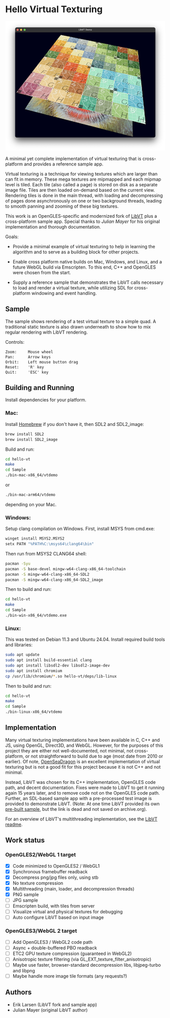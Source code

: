 # Hello Virtual Texturing

![VT sample app](media/hello-vt.png)

A minimal yet complete implementation of virtual texturing that is cross-platform and provides a reference sample app.

Virtual texturing is a technique for viewing textures which are larger than can fit in memory.  These mega textures are mipmapped and each mipmap level is tiled.  Each tile (also called a page) is stored on disk as a separate image file.  Tiles are then loaded on-demand based on the current view.  Rendering tiles is done in the main thread, with loading and decompressing of pages done asynchronously on one or two background threads, leading to smooth panning and zooming of these big textures.

This work is an OpenGLES-specific and modernized fork of [LibVT](https://github.com/core-code/LibVT?tab=readme-ov-file#readme) plus a cross-platform sample app.  Special thanks to *Julian Mayer* for his original implementation and thorough documentation.

Goals:

- Provide a minimal example of virtual texturing to help in learning the algorithm and to serve as a building block for other projects.

- Enable cross platform native builds on Mac, Windows, and Linux, and a future WebGL build via Emscripten.  To this end, C++ and OpenGLES were chosen from the start.

- Supply a reference sample that demonstrates the LibVT calls necessary to load and render a virtual texture, while utilizing SDL for cross-platform windowing and event handling.



## Sample

The sample shows rendering of a test virtual texture to a simple quad.  A traditional static texture is also drawn underneath to show how to mix regular rendering with LibVT rendering.

Controls:
```
Zoom:     Mouse wheel
Pan:      Arrow keys
Orbit:    Left mouse button drag
Reset:    'R' key
Quit:     'ESC' key
```

## Building and Running

Install dependencies for your platform.

### Mac:

Install [Homebrew](https://brew.sh/) if you don't have it, then SDL2 and SDL2_image:
```bash
brew install SDL2
brew install SDL2_image
```

Build and run:
```bash
cd hello-vt
make
cd Sample
./bin-mac-x86_64/vtdemo
```
or
```bash
./bin-mac-arm64/vtdemo
```
depending on your Mac.

### Windows:

Setup clang compilation on Windows.  First, install MSYS from cmd.exe:
```bash
winget install MSYS2.MSYS2
setx PATH "%PATH%C:\msys64\clang64\bin"
```
Then run from MSYS2 CLANG64 shell:
```bash
pacman -Syu
pacman -S base-devel mingw-w64-clang-x86_64-toolchain
pacman -S mingw-w64-clang-x86_64-SDL2
pacman -S mingw-w64-clang-x86_64-SDL2_image
```

Then to build and run:
```bash
cd hello-vt
make
cd Sample
./bin-win-x86_64/vtdemo.exe
```

### Linux:

This was tested on Debian 11.3 and Ubuntu 24.04.  Install required build tools and libraries:

```bash
sudo apt update
sudo apt install build-essential clang
sudo apt install libsdl2-dev libsdl2-image-dev
sudo apt install chromium
cp /usr/lib/chromium/*.so hello-vt/deps/lib-linux
```

Then to build and run:
```bash
cd hello-vt
make
cd Sample
./bin-linux-x86_64/vtdemo
```


## Implementation

Many virtual texturing implementations have been available in C, C++ and JS, using OpenGL, Direct3D, and WebGL.  However, for the purposes of this project they are either not well-documented, not minimal, not cross-platform, or not straightforward to build due to age (most date from 2010 or earlier).  Of note, [OpenSeaDragon](https://openseadragon.github.io/) is an excellent implementation of virtual texturing but is not a good fit for this project because it is not C++ and not minimal.

Instead, LibVT was chosen for its C++ implementation, OpenGLES code path, and decent documentation.  Fixes were made to LibVT to get it running again 15 years later, and to remove code not on the OpenGLES code path.  Further, an SDL-based sample app with a pre-processed test image is provided to demonstrate LibVT. (Note: At one time LibVT provided its own [pre-built sample](https://bintray.com/artifact/download/corecode/LibVT/libvt_demo_binaries_win32_mac.zip), but the link is dead and not saved on archive.org).

For an overview of LibVT's multithreading implementation, see the [LibVT readme](libvt/README.md).


## Work status

### OpenGLES2/WebGL 1 target

- [x] Code minimized to OpenGLES2 / WebGL1
- [x] Synchronous framebuffer readback
- [x] Decompress png/jpg files only, using stb
- [x] No texture compression
- [x] Multithreading (main, loader, and decompression threads)
- [x] PNG sample
- [ ] JPG sample
- [ ] Emscripten build, with tiles from server
- [ ] Visualize virtual and physical textures for debugging
- [ ] Auto configure LibVT based on input image

### OpenGLES3/WebGL 2 target

- [ ] Add OpenGLES3 / WebGL2 code path
- [ ] Async + double-buffered PBO readback
- [ ] ETC2 GPU texture compression (guaranteed in WebGL2)
- [ ] Anisotropic texture filtering (via GL_EXT_texture_filter_anisotropic)
- [ ] Maybe use faster, browser-standard decompression libs, libjpeg-turbo and libpng
- [ ] Maybe handle more image tile formats (any requests?)

## Authors

- Erik Larsen (LibVT fork and sample app)
- Julian Mayer (original LibVT author)
